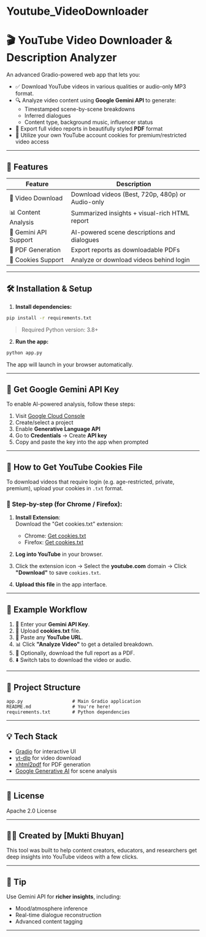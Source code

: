 # Youtube_VideoDownloader
# 🎬 YouTube Video Downloader & Description Analyzer

An advanced Gradio-powered web app that lets you:

- ✅ Download YouTube videos in various qualities or audio-only MP3 format.
- 🔍 Analyze video content using **Google Gemini API** to generate:
  - Timestamped scene-by-scene breakdowns
  - Inferred dialogues
  - Content type, background music, influencer status
- 📄 Export full video reports in beautifully styled **PDF** format
- 🍪 Utilize your own YouTube account cookies for premium/restricted video access

---

## 🚀 Features

| Feature | Description |
|--------|-------------|
| 🎥 Video Download | Download videos (Best, 720p, 480p) or Audio-only |
| 📊 Content Analysis | Summarized insights + visual-rich HTML report |
| 🤖 Gemini API Support | AI-powered scene descriptions and dialogues |
| 📝 PDF Generation | Export reports as downloadable PDFs |
| 🍪 Cookies Support | Analyze or download videos behind login |

---

## 🛠️ Installation & Setup

1. **Install dependencies:**

```bash
pip install -r requirements.txt
```

> Required Python version: 3.8+

2. **Run the app:**

```bash
python app.py
```

The app will launch in your browser automatically.

---

## 🔑 Get Google Gemini API Key

To enable AI-powered analysis, follow these steps:

1. Visit [Google Cloud Console](https://console.cloud.google.com/)
2. Create/select a project
3. Enable **Generative Language API**
4. Go to **Credentials** → Create **API key**
5. Copy and paste the key into the app when prompted

---

## 🍪 How to Get YouTube Cookies File

To download videos that require login (e.g. age-restricted, private, premium), upload your cookies in `.txt` format.

### 🧩 Step-by-step (for Chrome / Firefox):

1. **Install Extension**:  
   Download the "Get cookies.txt" extension:
   - Chrome: [Get cookies.txt](https://chrome.google.com/webstore/detail/get-cookiestxt/nenlahapcbofgnanklpelkaejcehkggg)
   - Firefox: [Get cookies.txt](https://addons.mozilla.org/en-US/firefox/addon/cookies-txt/)

2. **Log into YouTube** in your browser.

3. Click the extension icon → Select the **youtube.com** domain → Click **"Download"** to save `cookies.txt`.

4. **Upload this file** in the app interface.

---

## 🧪 Example Workflow

1. 🔑 Enter your **Gemini API Key**.
2. 🍪 Upload **cookies.txt** file.
3. 🎥 Paste any **YouTube URL**.
4. 📊 Click **"Analyze Video"** to get a detailed breakdown.
5. 📄 Optionally, download the full report as a PDF.
6. ⬇️ Switch tabs to download the video or audio.

---

## 📂 Project Structure

```
app.py                  # Main Gradio application
README.md               # You're here!
requirements.txt        # Python dependencies
```

---

## 💡 Tech Stack

- [Gradio](https://www.gradio.app/) for interactive UI
- [yt-dlp](https://github.com/yt-dlp/yt-dlp) for video download
- [xhtml2pdf](https://github.com/xhtml2pdf/xhtml2pdf) for PDF generation
- [Google Generative AI](https://ai.google.dev/) for scene analysis

---

## 📄 License

Apache 2.0 License

---

## 🙋‍♀️ Created by [Mukti Bhuyan]

This tool was built to help content creators, educators, and researchers get deep insights into YouTube videos with a few clicks.

---

## 🧠 Tip

Use Gemini API for **richer insights**, including:
- Mood/atmosphere inference
- Real-time dialogue reconstruction
- Advanced content tagging

---
